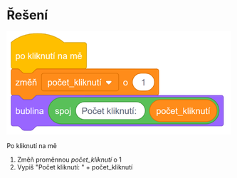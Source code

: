 # Řešení

![image](images/reseni.png)

Po kliknutí na mě

1. Změň proměnnou *počet_kliknutí* o 1
2. Vypiš "Počet kliknutí: " + počet_kliknutí 